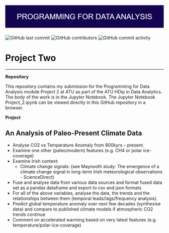 ![Banner Image](./markdown-image-files/PROGRAMMING_FOR_DATA_ANALYSIS.png)
---
![GitHub last commit](https://img.shields.io/github/last-commit/damienfarrell/prog-data-project-2)
![GitHub contributors](https://img.shields.io/github/contributors/damienfarrell/prog-data-project-2)
![GitHub commit activity](https://img.shields.io/github/commit-activity/w/damienfarrell/prog-data-project-2)

# Project Two
---

**Repository**

This repository contains my submission for the Programming for Data Analysis module Project 2 at ATU as part of the ATU HDip in Data Analytics. The body of the work is in the Jupyter Notebook. The Jupyter Notebook Project_2.ipynb can be viewed directly in this GitHub repository in a browser.

**Project**

## An Analysis of Paleo-Present Climate Data

- Analyse CO2 vs Temperature Anomaly from 800kyrs – present.
- Examine one other (paleo/modern) features (e.g. CH4 or polar ice-coverage)
- Examine Irish context:
  - Climate change signals: (see Maynooth study: The emergence of a climate change signal in long-term Irish meteorological observations - ScienceDirect)
- Fuse and analyse data from various data sources and format fused data set as a pandas dataframe and export to csv and json formats
- For all of the above variables, analyse the data, the trends and the relationships between them (temporal leads/lags/frequency analysis).
- Predict global temperature anomaly over next few decades (synthesise data) and compare to published climate models if atmospheric CO2 trends continue
- Comment on accelerated warming based on very latest features (e.g. temperature/polar-ice-coverage)
